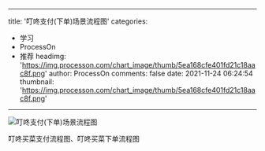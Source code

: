 
---
title: '叮咚支付(下单)场景流程图'
categories: 
 - 学习
 - ProcessOn
 - 推荐
headimg: 'https://img.processon.com/chart_image/thumb/5ea168cfe401fd21c18aac8f.png'
author: ProcessOn
comments: false
date: 2021-11-24 06:24:54
thumbnail: 'https://img.processon.com/chart_image/thumb/5ea168cfe401fd21c18aac8f.png'
---

<div>   
<img class="thumb" alt="叮咚支付(下单)场景流程图" src="https://img.processon.com/chart_image/thumb/5ea168cfe401fd21c18aac8f.png" referrerpolicy="no-referrer">
<p>叮咚买菜支付流程图、叮咚买菜下单流程图</p>  
</div>
            